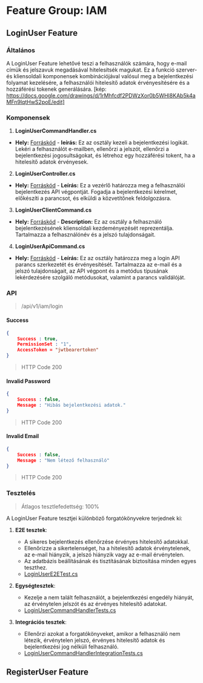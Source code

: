 # Feature Group:  IAM

## LoginUser Feature
### Általános
A LoginUser Feature lehetővé teszi a felhasználók számára, hogy e-mail címük és jelszavuk megadásával hitelesítsék magukat. Ez a funkció szerver- és kliensoldali komponensek kombinációjával valósul meg a bejelentkezési folyamat kezelésére, a felhasználói hitelesítő adatok érvényesítésére és a hozzáférési tokenek generálására.
[kép: https://docs.google.com/drawings/d/1rMhfcdf2PDWzXor0b5WHI8KAb5k4aMFn9lqtHwS2poE/edit]

### Komponensek
1. **LoginUserCommandHandler.cs**
 - **Hely:** [Forráskód](https://github.com/Vizsgaremek-borosd-dekanycs/Vizsgaremek/blob/ecb02afcc95ace3721e666354ec24d44712eb524/vetcms/src/vetcms.Application/Features/IAM/LoginUser/LoginUserCommandHandler.cs
 ) - **leírás:** Ez az osztály kezeli a bejelentkezési logikát. Lekéri a felhasználót e-mailben, ellenőrzi a jelszót, ellenőrzi a bejelentkezési jogosultságokat, és létrehoz egy hozzáférési tokent, ha a hitelesítő adatok érvényesek.

2. **LoginUserController.cs**
 - **Hely:** [Forráskód](https://github.com/Vizsgaremek-borosd-dekanycs/Vizsgaremek/blob/ecb02afcc95ace3721e666354ec24d44712eb524/vetcms/src/vetcms.Application/Features/IAM/LoginUser/LoginUserController.cs
 ) - **Leírás:** Ez a vezérlő határozza meg a felhasználói bejelentkezés API végpontját. Fogadja a bejelentkezési kérelmet, előkészíti a parancsot, és elküldi a közvetítőnek feldolgozásra.


3. **LoginUserClientCommand.cs**
 - **Hely:** [Forráskód](https://github.com/Vizsgaremek-borosd-dekanycs/Vizsgaremek/blob/ecb02afcc95ace3721e666354ec24d44712eb524/vetcms/vetcms.ClientApplication/Features/IAM/LoginUser/LoginUserClientCommand.cs
 ) - **Description:** Ez az osztály  a felhasználó bejelentkezésének kliensoldali kezdeményezését reprezentálja. Tartalmazza a felhasználónév és a jelszó tulajdonságait.
4. **LoginUserApiCommand.cs**
 - **Hely:** [Forráskód](https://github.com/Vizsgaremek-borosd-dekanycs/Vizsgaremek/blob/ecb02afcc95ace3721e666354ec24d44712eb524/vetcms/SharedModels/Features/IAM/LoginUserApiCommand.cs
 ) - **Leírás:** Ez az osztály határozza meg a login API parancs szerkezetét és érvényesítését. Tartalmazza az e-mail és a jelszó tulajdonságait, az API végpont és a metódus típusának lekérdezésére szolgáló metódusokat, valamint a parancs validálóját.


### API
> /api/v1/iam/login

#### Success
```json
{
    Success : true,
    PermissionSet : "1",
    AccessToken = "jwtbearertoken"
}
```
> HTTP Code 200

#### Invalid Password
```json
{
    Success : false,
    Message : "Hibás bejelentkezési adatok."
}
```
> HTTP Code 200

#### Invalid Email
```json
{
    Success : false,
    Message : "Nem létező felhasználó"
}   
```
> HTTP Code 200

### Tesztelés
> Átlagos tesztlefedettség: 100%

A LoginUser Feature tesztjei különböző forgatókönyvekre terjednek ki:

1. **E2E tesztek**:
    - A sikeres bejelentkezés ellenőrzése érvényes hitelesítő adatokkal.
    - Ellenőrizze a sikertelenséget, ha a hitelesítő adatok érvénytelenek, az e-mail hiányzik, a jelszó hiányzik vagy az e-mail érvénytelen.
    - Az adatbázis beállításának és tisztításának biztosítása minden egyes teszthez.
    - [LoginUserE2ETest.cs](https://github.com/Vizsgaremek-borosd-dekanycs/Vizsgaremek/blob/ecb02afcc95ace3721e666354ec24d44712eb524/vetcms/tests/vetcms.ServerApplicationTests/E2ETests/Features/IAM/LoginUserE2ETest.cs)

2. **Egységtesztek**:
    - Kezelje a nem talált felhasználót, a bejelentkezési engedély hiányát, az érvénytelen jelszót és az érvényes hitelesítő adatokat.
    - [LoginUserCommandHandlerTests.cs](https://github.com/Vizsgaremek-borosd-dekanycs/Vizsgaremek/blob/ecb02afcc95ace3721e666354ec24d44712eb524/vetcms/tests/vetcms.ServerApplicationTests/UnitTests/Features/IAM/LoginUserCommandHandlerTests.cs)

3. **Integrációs tesztek**:
    - Ellenőrzi azokat a forgatókönyveket, amikor a felhasználó nem létezik, érvénytelen jelszó, érvényes hitelesítő adatok és bejelentkezési jog nélküli felhasználó.
    - [LoginUserCommandHandlerIntegrationTests.cs](https://github.com/Vizsgaremek-borosd-dekanycs/Vizsgaremek/blob/ecb02afcc95ace3721e666354ec24d44712eb524/vetcms/tests/vetcms.ServerApplicationTests/IntegrationTests/Features/IAM/LoginUserCommandHandlerIntegrationTests.cs)


## RegisterUser Feature